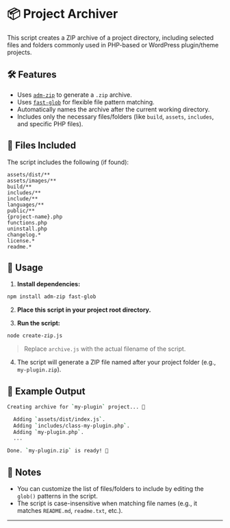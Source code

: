 # 📦 Project Archiver

This script creates a ZIP archive of a project directory, including selected files and folders commonly used in PHP-based or WordPress plugin/theme projects.

## 🛠️ Features

* Uses [`adm-zip`](https://www.npmjs.com/package/adm-zip) to generate a `.zip` archive.
* Uses [`fast-glob`](https://www.npmjs.com/package/fast-glob) for flexible file pattern matching.
* Automatically names the archive after the current working directory.
* Includes only the necessary files/folders (like `build`, `assets`, `includes`, and specific PHP files).

## 📂 Files Included

The script includes the following (if found):

```text
assets/dist/**
assets/images/**
build/**
includes/**
include/**
languages/**
public/**
{project-name}.php
functions.php
uninstall.php
changelog.*
license.*
readme.*
```

## 📄 Usage

1. **Install dependencies:**

```bash
npm install adm-zip fast-glob
```

2. **Place this script in your project root directory.**

3. **Run the script:**

```bash
node create-zip.js
```

> Replace `archive.js` with the actual filename of the script.

4. The script will generate a ZIP file named after your project folder (e.g., `my-plugin.zip`).

## 🧰 Example Output

```bash
Creating archive for `my-plugin` project... 🎁

  Adding `assets/dist/index.js`.
  Adding `includes/class-my-plugin.php`.
  Adding `my-plugin.php`.
  ...

Done. `my-plugin.zip` is ready! 🎉
```

## 📝 Notes

* You can customize the list of files/folders to include by editing the `glob()` patterns in the script.
* The script is case-insensitive when matching file names (e.g., it matches `README.md`, `readme.txt`, etc.).

---
